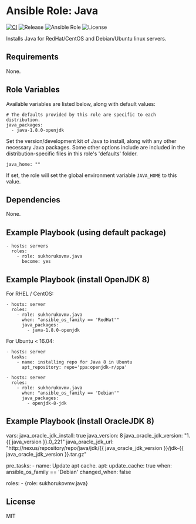 # Ansible Role: Java

[![CI](https://github.com/sukhorukovmv/ansible-role-java/workflows/CI/badge.svg)](https://github.com/sukhorukovmv/ansible-role-java/actions?query=workflow%CI)
![Release](https://img.shields.io/github/v/release/sukhorukovmv/ansible-role-java)
![Ansible Role](https://img.shields.io/ansible/role/d/sukhorukovmv/java)
![License](https://img.shields.io/github/license/sukhorukovmv/ansible-role-java)


Installs Java for RedHat/CentOS and Debian/Ubuntu linux servers.

## Requirements

None.

## Role Variables

Available variables are listed below, along with default values:

    # The defaults provided by this role are specific to each distribution.
    java_packages:
      - java-1.8.0-openjdk

Set the version/development kit of Java to install, along with any other necessary Java packages. Some other options include are included in the distribution-specific files in this role's 'defaults' folder.

    java_home: ""

If set, the role will set the global environment variable `JAVA_HOME` to this value.

## Dependencies

None.

## Example Playbook (using default package)

    - hosts: servers
      roles:
        - role: sukhorukovmv.java
          become: yes

## Example Playbook (install OpenJDK 8)

For RHEL / CentOS:

    - hosts: server
      roles:
        - role: sukhorukovmv.java
          when: "ansible_os_family == 'RedHat'"
          java_packages:
            - java-1.8.0-openjdk

For Ubuntu < 16.04:

    - hosts: server
      tasks:
        - name: installing repo for Java 8 in Ubuntu
  	      apt_repository: repo='ppa:openjdk-r/ppa'
    
    - hosts: server
      roles:
        - role: sukhorukovmv.java
          when: "ansible_os_family == 'Debian'"
          java_packages:
            - openjdk-8-jdk

## Example Playbook (install OracleJDK 8)

  vars:
    java_oracle_jdk_install: true
    java_version: 8
    java_oracle_jdk_version: "1.{{ java_version }}.0_221"
    java_oracle_jdk_url: "http://nexus/repository/repo/java/jdk/{{ java_oracle_jdk_version }}/jdk-{{ java_oracle_jdk_version }}.tar.gz"

  pre_tasks:
    - name: Update apt cache.
      apt:
        update_cache: true
      when: ansible_os_family == 'Debian'
      changed_when: false

  roles:
    - {role: sukhorukovmv.java}

## License

MIT
